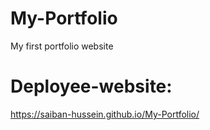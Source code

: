 # My-Portfolio 
My first portfolio website 
# Deployee-website:
https://saiban-hussein.github.io/My-Portfolio/